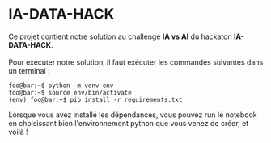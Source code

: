 # IA-DATA-HACK

Ce projet contient notre solution au challenge **IA vs AI** du hackaton **IA-DATA-HACK**.<br><br>
Pour exécuter notre solution, il faut exécuter les commandes suivantes dans un terminal :

```shell
foo@bar:~$ python -m venv env
foo@bar:~$ source env/bin/activate
(env) foo@bar:~$ pip install -r requirements.txt
```

Lorsque vous avez installé les dépendances, vous pouvez run le notebook en choisissant bien l'environnement python que vous venez de créer, et voilà !
